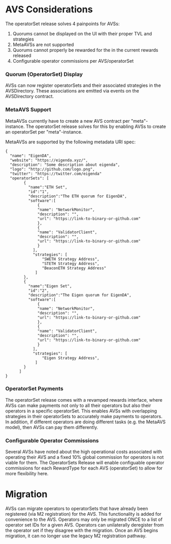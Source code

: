 # AVS Considerations

The operatorSet release solves 4 painpoints for AVSs:

1. Quorums cannot be displayed on the UI with their proper TVL and strategies
2. MetaAVSs are not supported
3. Quorums cannot properly be rewarded for the in the current rewards released
4. Configurable operator commissions per AVS/operatorSet

### Quorum (OperatorSet) Display

AVSs can now register operatorSets and their associated strategies in the AVSDirectory. These associations are emitted via events on the AVSDirectory contract.

### MetaAVS Support

MetaAVSs currently have to create a new AVS contract per "meta"-instance. The operatorSet release solves for this by enabling AVSs to create an operatorSet per "meta"-instance.

MetaAVSs are supported by the following metadata URI spec:

```plaintext
{
  "name": "EigenDA",
  "website": "https://eigenda.xyz/",
  "description": "Some description about eigenda",
  "logo": "http://github.com/logo.png",
  "twitter": "https://twitter.com/eigenda"
  "operatorSets": [
        {
          "name":"ETH Set",
          "id":"1",
          "description":"The ETH quorum for EigenDA",
          "software":[
              {
              "name": "NetworkMonitor",
              "description": "",
              "url": "https://link-to-binary-or-github.com"
              },
              {
              "name": "ValidatorClient",
              "description": "",
              "url": "https://link-to-binary-or-github.com"
              }
            ],
            "strategies": [
                "SWETH Strategy Address",
                "STETH Strategy Address",
                "BeaconETH Strategy Address"
             ]
        },
        {
          "name":"Eigen Set",
          "id":"2",
          "description":"The Eigen quorum for EigenDA",
          "software":[
              {
              "name": "NetworkMonitor",
              "description": "",
              "url": "https://link-to-binary-or-github.com"
              },
              {
              "name": "ValidatorClient",
              "description": "",
              "url": "https://link-to-binary-or-github.com"
              }
            ],
            "strategies": [
                "Eigen Strategy Address",
             ]
        }
      ]
}
```

### OperatorSet Payments

The operatorSet release comes with a revamped rewards interface, where AVSs can make payments not only to all their operators but also their operators in a specific operatorSet. This enables AVSs with overlapping strategies in their operatorSets to accurately make payments to operators. In addition, if different operators are doing different tasks (e.g. the MetaAVS model), then AVSs can pay them differently.

### Configurable Operator Commissions

Several AVSs have noted about the high operational costs associated with operating their AVS and a fixed 10% global commission for operators is not viable for them. The OperatorSets Release will enable configuable operator commissions for each RewardType for each AVS (operatorSet) to allow for more flexibility here.

# Migration

AVSs can migrate operators to operatorSets that have already been registered (via M2 registration) for the AVS. This functionality is added for convenience to the AVS. Operators may only be migrated ONCE to a list of operator set IDs for a given AVS. Operators can unilaterally deregister from the operator set if they disagree with the migration. Once an AVS begins migration, it can no longer use the legacy M2 registration pathway.
